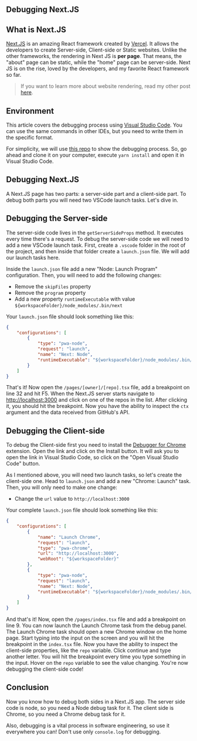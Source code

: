 ## Debugging Next.JS

## What is Next.JS

[Next.JS](https://nextjs.org) is an amazing React framework created by [Vercel](https://vercel.com). It allows the developers to create Server-side, Client-side or Static websites. Unlike the other frameworks, the rendering in Next JS is **per page**. That means, the "about" page can be static, while the "home" page can be server-side. Next JS is on the rise, loved by the developers, and my favorite React framework so far.

> If you want to learn more about website rendering, read my other post [here](https://nikolovlazar.com/how-to-render-your-website).

## Environment

This article covers the debugging process using [Visual Studio Code](https://code.visualstudio.com/). You can use the same commands in other IDEs, but you need to write them in the specific format.

For simplicity, we will use [this repo](https://github.com/lazarnikolov94/debugging-nextjs) to show the debugging process. So, go ahead and clone it on your computer, execute `yarn install` and open it in Visual Studio Code.

## Debugging Next.JS

A Next.JS page has two parts: a server-side part and a client-side part. To debug both parts you will need two VSCode launch tasks. Let's dive in.

## Debugging the Server-side

The server-side code lives in the `getServerSideProps` method. It executes every time there's a request. To debug the server-side code we will need to add a new VSCode launch task. First, create a `.vscode` folder in the root of the project, and then inside that folder create a `launch.json` file. We will add our launch tasks here.

Inside the `launch.json` file add a new "Node: Launch Program" configuration. Then, you will need to add the following changes:

*   Remove the `skipFiles` property
*   Remove the `program` property
*   Add a new property `runtimeExecutable` with value `${workspaceFolder}/node_modules/.bin/next`

Your `launch.json` file should look something like this:

```json
{
    "configurations": [
        {
            "type": "pwa-node",
            "request": "launch",
            "name": "Next: Node",
            "runtimeExecutable": "${workspaceFolder}/node_modules/.bin/next"
        }
    ]
}

``` 

That's it! Now open the `/pages/[owner]/[repo].tsx` file, add a breakpoint on line 32 and hit F5. When the Next.JS server starts navigate to [http://localhost:3000](http://localhost:3000) and click on one of the repos in the list. After clicking it, you should hit the breakpoint. Now you have the ability to inspect the `ctx` argument and the data received from GitHub's API.

## Debugging the Client-side

To debug the Client-side first you need to install the [Debugger for Chrome](https://marketplace.visualstudio.com/items?itemName=msjsdiag.debugger-for-chrome) extension. Open the link and click on the Install button. It will ask you to open the link in Visual Studio Code, so click on the "Open Visual Studio Code" button.

As I mentioned above, you will need two launch tasks, so let's create the client-side one. Head to `launch.json` and add a new "Chrome: Launch" task. Then, you will only need to make one change:

*   Change the `url` value to `http://localhost:3000`

Your complete `launch.json` file should look something like this:

```json
{
    "configurations": [
        {
            "name": "Launch Chrome",
            "request": "launch",
            "type": "pwa-chrome",
            "url": "http://localhost:3000",
            "webRoot": "${workspaceFolder}"
        },
        {
            "type": "pwa-node",
            "request": "launch",
            "name": "Next: Node",
            "runtimeExecutable": "${workspaceFolder}/node_modules/.bin/next"
        }
    ]
}
``` 

And that's it! Now, open the `/pages/index.tsx` file and add a breakpoint on line 9. You can now launch the Launch Chrome task from the debug panel. The Launch Chrome task should open a new Chrome window on the home page. Start typing into the input on the screen and you will hit the breakpoint in the `index.tsx` file. Now you have the ability to inspect the client-side properties, like the `repo` variable. Click continue and type another letter. You will hit the breakpoint every time you type something in the input. Hover on the `repo` variable to see the value changing. You're now debugging the client-side code!

## Conclusion

Now you know how to debug both sides in a Next.JS app. The server side code is node, so you need a Node debug task for it. The client side is Chrome, so you need a Chrome debug task for it.

Also, debugging is a vital process in software engineering, so use it everywhere you can! Don't use only `console.log` for debugging.